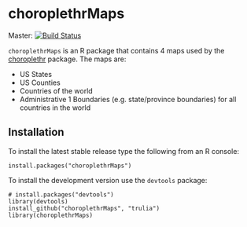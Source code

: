 # choroplethrMaps
Master: [![Build Status](https://travis-ci.org/trulia/choroplethrMaps.png?branch=master)](https://travis-ci.org/trulia/choroplethrMaps)

`choroplethrMaps` is an R package that contains 4 maps used by the [choroplethr](https://github.com/trulia/choroplethr) package. The maps are:
  * US States
  * US Counties
  * Countries of the world
  * Administrative 1 Boundaries (e.g. state/province boundaries) for all countries in the world 

## Installation

To install the latest stable release type the following from an R console:

```
install.packages("choroplethrMaps")
```

To install the development version use the `devtools` package:

```
# install.packages("devtools")
library(devtools)
install_github("choroplethrMaps", "trulia")
library(choroplethrMaps)
```
